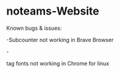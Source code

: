 # noteams-Website

Known bugs & issues:

-Subcounter not working in Brave Browser

-<p> tag fonts not working in Chrome for linux
